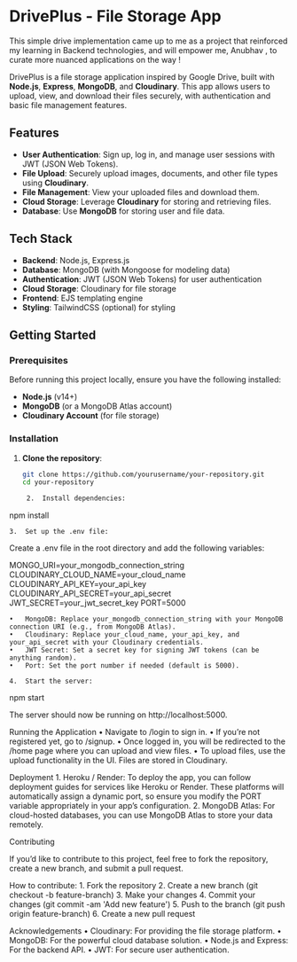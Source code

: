 # DrivePlus - File Storage App

This simple drive implementation came up to me as a project that reinforced my learning in Backend technologies, and will empower me, Anubhav , to curate more nuanced applications on the way !

DrivePlus is a file storage application inspired by Google Drive, built with **Node.js**, **Express**, **MongoDB**, and **Cloudinary**. This app allows users to upload, view, and download their files securely, with authentication and basic file management features.

## Features
- **User Authentication**: Sign up, log in, and manage user sessions with JWT (JSON Web Tokens).
- **File Upload**: Securely upload images, documents, and other file types using **Cloudinary**.
- **File Management**: View your uploaded files and download them.
- **Cloud Storage**: Leverage **Cloudinary** for storing and retrieving files.
- **Database**: Use **MongoDB** for storing user and file data.

## Tech Stack
- **Backend**: Node.js, Express.js
- **Database**: MongoDB (with Mongoose for modeling data)
- **Authentication**: JWT (JSON Web Tokens) for user authentication
- **Cloud Storage**: Cloudinary for file storage
- **Frontend**: EJS templating engine
- **Styling**: TailwindCSS (optional) for styling

## Getting Started

### Prerequisites

Before running this project locally, ensure you have the following installed:
- **Node.js** (v14+)
- **MongoDB** (or a MongoDB Atlas account)
- **Cloudinary Account** (for file storage)

### Installation

1. **Clone the repository**:
   ```bash
   git clone https://github.com/yourusername/your-repository.git
   cd your-repository

	2.	Install dependencies:

npm install


	3.	Set up the .env file:
Create a .env file in the root directory and add the following variables:

MONGO_URI=your_mongodb_connection_string
CLOUDINARY_CLOUD_NAME=your_cloud_name
CLOUDINARY_API_KEY=your_api_key
CLOUDINARY_API_SECRET=your_api_secret
JWT_SECRET=your_jwt_secret_key
PORT=5000

	•	MongoDB: Replace your_mongodb_connection_string with your MongoDB connection URI (e.g., from MongoDB Atlas).
	•	Cloudinary: Replace your_cloud_name, your_api_key, and your_api_secret with your Cloudinary credentials.
	•	JWT Secret: Set a secret key for signing JWT tokens (can be anything random).
	•	Port: Set the port number if needed (default is 5000).

	4.	Start the server:

npm start

The server should now be running on http://localhost:5000.

Running the Application
	•	Navigate to /login to sign in.
	•	If you’re not registered yet, go to /signup.
	•	Once logged in, you will be redirected to the /home page where you can upload and view files.
	•	To upload files, use the upload functionality in the UI. Files are stored in Cloudinary.

Deployment
	1.	Heroku / Render: To deploy the app, you can follow deployment guides for services like Heroku or Render. These platforms will automatically assign a dynamic port, so ensure you modify the PORT variable appropriately in your app’s configuration.
	2.	MongoDB Atlas: For cloud-hosted databases, you can use MongoDB Atlas to store your data remotely.

Contributing

If you’d like to contribute to this project, feel free to fork the repository, create a new branch, and submit a pull request.

How to contribute:
	1.	Fork the repository
	2.	Create a new branch (git checkout -b feature-branch)
	3.	Make your changes
	4.	Commit your changes (git commit -am 'Add new feature')
	5.	Push to the branch (git push origin feature-branch)
	6.	Create a new pull request


Acknowledgements
	•	Cloudinary: For providing the file storage platform.
	•	MongoDB: For the powerful cloud database solution.
	•	Node.js and Express: For the backend API.
	•	JWT: For secure user authentication.
